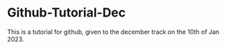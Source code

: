 # Github-Tutorial-Dec
This is a tutorial for github, given to the december track on the 10th of Jan 2023.
